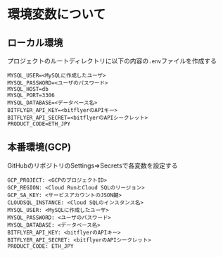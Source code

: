 # 環境変数について

## ローカル環境

プロジェクトのルートディレクトリに以下の内容の`.env`ファイルを作成する

```
MYSQL_USER=<MySQLに作成したユーザ>
MYSQL_PASSWORD=<ユーザのパスワード>
MYSQL_HOST=db
MYSQL_PORT=3306
MYSQL_DATABASE=<データベース名>
BITFLYER_API_KEY=<bitflyerのAPIキー>
BITFLYER_API_SECRET=<bitflyerのAPIシークレット>
PRODUCT_CODE=ETH_JPY
```

## 本番環境(GCP)

GitHubのリポジトリのSettings=>Secretsで各変数を設定する

```
GCP_PROJECT: <GCPのプロジェクトID>
GCP_REGION: <Cloud RunとCloud SQLのリージョン>
GCP_SA_KEY: <サービスアカウントのJSON鍵>
CLOUDSQL_INSTANCE: <Cloud SQLのインスタンス名>
MYSQL_USER: <MySQLに作成したユーザ>
MYSQL_PASSWORD: <ユーザのパスワード>
MYSQL_DATABASE: <データベース名>
BITFLYER_API_KEY: <bitflyerのAPIキー>
BITFLYER_API_SECRET: <bitflyerのAPIシークレット>
PRODUCT_CODE: ETH_JPY
```
